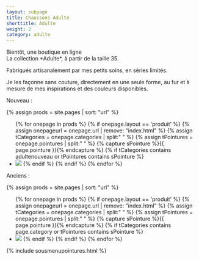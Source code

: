 ```yaml
---
layout: subpage
title: Chaussons Adulte
shorttitle: Adulte
weight: 2
category: adulte
---
```


<div class="centered">Bientôt, une boutique en ligne</div>
La collection *Adulte*, à partir de la taille 35. 

Fabriqués artisanalement par mes petits soins, en séries limités.

Je les façonne sans couture, directement en une seule forme, au fur et à mesure de mes inspirations et des couleurs disponibles.

Nouveau :


{% assign prods = site.pages | sort: "url" %}
<ul class="prods">
	{% for onepage in prods %}
	  {% if onepage.layout == 'produit' %}
		  {% assign onepageurl = onepage.url | remove: "index.html" %}
		  {% assign tCategories = onepage.categories | split:" " %}
		  {% assign tPointures = onepage.pointures | split:" " %}
		  {% capture sPointure %}{{ page.pointure }}{% endcapture %}
		  {% if tCategories contains adultenouveau or tPointures contains sPointure %}
				<li><a href="{{ onepageurl | prepend: site.baseurl }}#page-content"><img src="{{ onepageurl | prepend: site.baseurl }}petite.jpg" sizes="(min-width: 600px) 160px, 100vw" srcset="{{ onepageurl | prepend: site.baseurl }}vignette.jpg 160w,
				{{ onepageurl | prepend: site.baseurl }}petite.jpg 480w,
				{{ onepageurl | prepend: site.baseurl }}moyenne.jpg 800w,
				{{ onepageurl | prepend: site.baseurl }}grande.jpg 2272w"></a>
		  {% endif %}
	  {% endif %}
	{% endfor %}
</ul>


Anciens :



{% assign prods = site.pages | sort: "url" %}
<ul class="prods">
	{% for onepage in prods %}
	  {% if onepage.layout == 'produit' %}
		  {% assign onepageurl = onepage.url | remove: "index.html" %}
		  {% assign tCategories = onepage.categories | split:" " %}
		  {% assign tPointures = onepage.pointures | split:" " %}
		  {% capture sPointure %}{{ page.pointure }}{% endcapture %}
		  {% if tCategories contains page.category or tPointures contains sPointure %}
				<li><a href="{{ onepageurl | prepend: site.baseurl }}#page-content"><img src="{{ onepageurl | prepend: site.baseurl }}petite.jpg" sizes="(min-width: 600px) 160px, 100vw" srcset="{{ onepageurl | prepend: site.baseurl }}vignette.jpg 160w,
				{{ onepageurl | prepend: site.baseurl }}petite.jpg 480w,
				{{ onepageurl | prepend: site.baseurl }}moyenne.jpg 800w,
				{{ onepageurl | prepend: site.baseurl }}grande.jpg 2272w"></a>
		  {% endif %}
	  {% endif %}
	{% endfor %}
</ul>






{% include sousmenupointures.html %}


